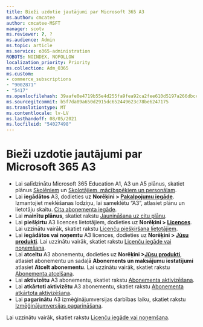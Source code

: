 ```yaml
---
title: Bieži uzdotie jautājumi par Microsoft 365 A3
ms.author: cmcatee
author: cmcatee-MSFT
manager: scotv
ms.reviewer: ?, ?
ms.audience: Admin
ms.topic: article
ms.service: o365-administration
ROBOTS: NOINDEX, NOFOLLOW
localization_priority: Priority
ms.collection: Adm_O365
ms.custom:
- commerce_subscriptions
- "9002871"
- "5417"
ms.openlocfilehash: 39aafe0e4719b55e4d255fa9fea92ca2fee610d5197a266dbcc0281379e36091
ms.sourcegitcommit: b5f7da89a650d2915dc652449623c78be6247175
ms.translationtype: MT
ms.contentlocale: lv-LV
ms.lasthandoff: 08/05/2021
ms.locfileid: "54027498"
---
```

# <a name="microsoft-365-a3-faq"></a>Bieži uzdotie jautājumi par Microsoft 365 A3

- Lai salīdzinātu Microsoft 365 Education A1, A3 un A5 plānus, skatiet plānus [Skolēniem](https://www.microsoft.com/microsoft-365/academic/compare-office-365-education-plans?activetab=tab:primaryr1) un [Skolotājiem, mācībspēkiem un personālam](https://www.microsoft.com/microsoft-365/academic/compare-office-365-education-plans?activetab=tab:primaryr2).
- Lai **iegādātos** A3, dodieties uz **Norēķini > [Pakalpojumu iegāde](https://go.microsoft.com/fwlink/p/?linkid=868433)**. Izmantojiet meklēšanas lodziņu, lai sameklētu “A3”, atlasiet plānu un lietotāju skaitu. [Cita abonementa iegāde](https://docs.microsoft.com/microsoft-365/commerce/try-or-buy-microsoft-365#buy-a-different-subscription).
- Lai **mainītu plānus**, skatiet rakstu [Jaunināšana uz citu plānu](https://docs.microsoft.com/microsoft-365/commerce/subscriptions/upgrade-to-different-plan).
- Lai **piešķirtu** A3 licences lietotājiem, dodieties uz **Norēķini > [Licences](https://go.microsoft.com/fwlink/p/?linkid=842264)**. Lai uzzinātu vairāk, skatiet rakstu [Licenču piešķiršana lietotājiem](https://docs.microsoft.com/microsoft-365/admin/manage/assign-licenses-to-users).
- Lai **iegādātos vai noņemtu** A3 licences, dodieties uz **Norēķini > [Jūsu produkti](https://go.microsoft.com/fwlink/p/?linkid=842054)**. Lai uzzinātu vairāk, skatiet rakstu [Licenču iegāde vai noņemšana](https://docs.microsoft.com/microsoft-365/commerce/licenses/buy-licenses).
- Lai **atceltu** A3 abonementu, dodieties uz **Norēķini >[Jūsu produkti](https://go.microsoft.com/fwlink/p/?linkid=842054)**, atlasiet abonementu un sadaļā **Abonements un maksājumu iestatījumi** atlasiet **Atcelt abonementu**. Lai uzzinātu vairāk, skatiet rakstu [Abonementa atcelšana](https://docs.microsoft.com/microsoft-365/commerce/subscriptions/cancel-your-subscription).
- Lai **aktivizētu** A3 abonementu, skatiet rakstu [Abonementa aktivizēšana](https://docs.microsoft.com/alchemyinsights/activate-your-office-365-subscription).
- Lai **atkārtoti aktivizētu** A3 abonementu, skatiet rakstu [Abonementa atkārtota aktivizēšana](https://docs.microsoft.com/alchemyinsights/reactivate-your-subscription).
- Lai **pagarinātu** A3 izmēģinājumversijas darbības laiku, skatiet rakstu [Izmēģinājumversijas pagarināšana](https://docs.microsoft.com/microsoft-365/commerce/extend-your-trial).

Lai uzzinātu vairāk, skatiet rakstu [Licenču iegāde vai noņemšana](https://docs.microsoft.com/microsoft-365/commerce/licenses/buy-licenses).